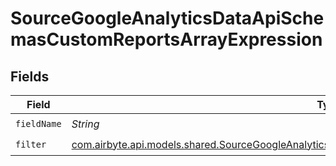 # SourceGoogleAnalyticsDataApiSchemasCustomReportsArrayExpression


## Fields

| Field                                                                                                                                                                                                   | Type                                                                                                                                                                                                    | Required                                                                                                                                                                                                | Description                                                                                                                                                                                             |
| ------------------------------------------------------------------------------------------------------------------------------------------------------------------------------------------------------- | ------------------------------------------------------------------------------------------------------------------------------------------------------------------------------------------------------- | ------------------------------------------------------------------------------------------------------------------------------------------------------------------------------------------------------- | ------------------------------------------------------------------------------------------------------------------------------------------------------------------------------------------------------- |
| `fieldName`                                                                                                                                                                                             | *String*                                                                                                                                                                                                | :heavy_check_mark:                                                                                                                                                                                      | N/A                                                                                                                                                                                                     |
| `filter`                                                                                                                                                                                                | [com.airbyte.api.models.shared.SourceGoogleAnalyticsDataApiSchemasCustomReportsArrayMetricFilterFilter](../../models/shared/SourceGoogleAnalyticsDataApiSchemasCustomReportsArrayMetricFilterFilter.md) | :heavy_check_mark:                                                                                                                                                                                      | N/A                                                                                                                                                                                                     |
